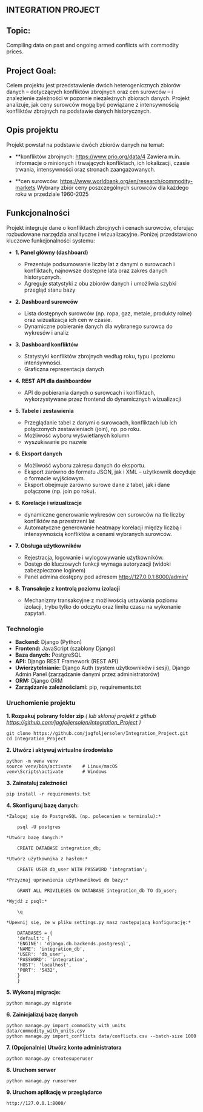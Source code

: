 ## INTEGRATION PROJECT

## **Topic:**
Compiling data on past and ongoing armed conflicts with commodity prices.

## **Project Goal:**
Celem projektu jest przedstawienie dwóch heterogenicznych zbiorów danych – dotyczących konfliktów zbrojnych oraz cen surowców – i znalezienie zależności w pozornie niezależnych zbiorach danych. Projekt analizuje, jak ceny surowców mogą być powiązane z intensywnością konfliktów zbrojnych na podstawie danych historycznych.
	
## **Opis projektu**
Projekt powstał na podstawie dwóch zbiorów danych na temat:
- **konfliktów zbrojnych: https://www.prio.org/data/4
	Zawiera m.in. informacje o minionych i trwających konfliktach, ich lokalizacji, czasie trwania, intensywności oraz stronach zaangażowanych.

- **cen surowców: https://www.worldbank.org/en/research/commodity-markets
	Wybrany zbiór ceny poszczególnych surowców dla każdego roku w przedziale 1960-2025 
	
## **Funkcjonalności**
Projekt integruje dane o konfliktach zbrojnych i cenach surowców, oferując rozbudowane narzędzia analityczne i wizualizacyjne. Poniżej przedstawiono kluczowe funkcjonalności systemu:

- **1. Panel główny (dashboard)**
	- Prezentuje podsumowanie liczby lat z danymi o surowcach i konfliktach, najnowsze dostępne lata oraz zakres danych historycznych.
	- Agreguje statystyki z obu zbiorów danych i umożliwia szybki przegląd stanu bazy
		
- **2. Dashboard surowców**
	- Lista dostępnych surowców (np. ropa, gaz, metale, produkty rolne) oraz wizualizacja ich cen w czasie.
	- Dynamiczne pobieranie danych dla wybranego surowca do wykresów i analiz
		
- **3. Dashboard konfliktów**
	- Statystyki konfliktów zbrojnych według roku, typu i poziomu intensywności.
	- Graficzna reprezentacja danych 
		
- **4. REST API dla dashboardów**
	- API do pobierania danych o surowcach i konfliktach, wykorzystywane przez frontend do dynamicznych wizualizacji
	
- **5. Tabele i zestawienia**
	- Przeglądanie tabel z danymi o surowcach, konfliktach lub ich połączonych zestawieniach (join), np. po roku.
	- Możliwość wyboru wyświetlanych kolumn
	- wyszukiwanie po nazwie
		
- **6. Eksport danych**
	- Możliwość wyboru zakresu danych do eksportu.
	- Eksport zarówno do formatu JSON, jak i XML – użytkownik decyduje o formacie wyjściowym.
	- Eksport obejmuje zarówno surowe dane z tabel, jak i dane połączone (np. join po roku).
	
- **6. Korelacje i wizualizacje**
	- dynamiczne generowanie wykresów cen surowców na tle liczby konfliktów na przestrzeni lat
	- Automatyczne generowanie heatmapy korelacji między liczbą i intensywnością konfliktów a cenami wybranych surowców.
		
- **7. Obsługa użytkowników**
	- Rejestracja, logowanie i wylogowywanie użytkowników.
	- Dostęp do kluczowych funkcji wymaga autoryzacji (widoki zabezpieczone loginem)
	- Panel admina dostępny pod adresem http://127.0.0.1:8000/admin/
		
- **8. Transakcje z kontrolą poziomu izolacji**
	- Mechanizmy transakcyjne z możliwością ustawiania poziomu izolacji, trybu tylko do odczytu oraz limitu czasu na wykonanie zapytań.
	
	
### **Technologie**
- **Backend:** Django (Python)
- **Frontend:** JavaScript (szablony Django)
- **Baza danych:** PostgreSQL
- **API:** Django REST Framework (REST API)
- **Uwierzytelnianie:** Django Auth (system użytkowników i sesji), Django Admin Panel (zarządzanie danymi przez administratorów)
- **ORM:** Django ORM
- **Zarządzanie zależnościami:** pip, requirements.txt
	
### **Uruchomienie projektu**
**1. Rozpakuj pobrany folder zip** 
*( lub sklonuj projekt z github https://github.com/jagfoljersolen/Integration_Project )*
	
	git clone https://github.com/jagfoljersolen/Integration_Project.git
	cd Integration_Project
		
**2. Utwórz i aktywuj wirtualne środowisko**
		
	python -m venv venv
	source venv/bin/activate 	# Linux/macOS
	venv\Scripts\activate 		# Windows
		
**3. Zainstaluj zależności**
		
	pip install -r requirements.txt
		
**4. Skonfiguruj bazę danych:**	

    *Zaloguj się do PostgreSQL (np. poleceniem w terminalu):*

    	psql -U postgres

    *Utwórz bazę danych:*

    	CREATE DATABASE integration_db;

    *Utwórz użytkownika z hasłem:*

    	CREATE USER db_user WITH PASSWORD 'integration';

    *Przyznaj uprawnienia użytkownikowi do bazy:*

    	GRANT ALL PRIVILEGES ON DATABASE integration_db TO db_user;

    *Wyjdź z psql:*

    	\q

    *Upewnij się, że w pliku settings.py masz następującą konfigurację:*

		DATABASES = {
		'default': {
		'ENGINE': 'django.db.backends.postgresql',
		'NAME': 'integration_db',
		'USER': 'db_user',
		'PASSWORD': 'integration',
		'HOST': 'localhost',
		'PORT': '5432',
		}
		}

   		
**5. Wykonaj migracje:**
   		
   	python manage.py migrate
   		
**6. Zainicjalizuj bazę danych**
   	
   	python manage.py import_commodity_with_units data/commodity_with_units.csv
	python manage.py import_conflicts data/conflicts.csv --batch-size 1000
		
**7. (Opcjonalnie) Utwórz konto administratora**
		
	python manage.py createsuperuser
		
**8. Uruchom serwer**
		
	python manage.py runserver
		
**9. Uruchom aplikację w przeglądarce**
	
	http://127.0.0.1:8000/
		
	
   		
		
	

	
	
		
		
